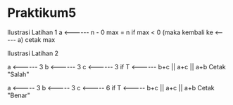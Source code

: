 # Praktikum5

Ilustrasi
Latihan 1
a <------ n - 0
max = n
if max < 0 (maka kembali ke <----- a)
cetak max

Ilustrasi
Latihan 2

a <------ 3
b <------ 3
c <------ 3
if T <------ b+c || a+c || a+b
Cetak "Salah"

a <----- 3
b <----- 3
c <----- 6
if T <----- b+c || a+c || a+b
Cetak "Benar"